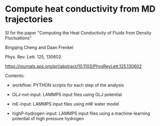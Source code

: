 # Compute heat conductivity from MD trajectories
SI for the paper "Computing the Heat Conductivity of Fluids from Density Fluctuations"

Bingqing Cheng and Daan Frenkel

Phys. Rev. Lett. 125, 130602

https://journals.aps.org/prl/abstract/10.1103/PhysRevLett.125.130602

Contents:

* workflow: PYTHON scripts for each step of the analysis

* GLJ-nvt-input: LAMMPS input files using GLJ potential

* mE-input: LAMMPS input files using mW water model

* highP-hydrogen-input: LAMMPS input files using a machine-learning potential of high pressure hydrogen
